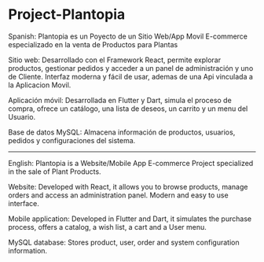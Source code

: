 # Project-Plantopia
Spanish:
Plantopia es un Poyecto de un Sitio Web/App Movil E-commerce especializado en la venta de Productos para Plantas

Sitio web:
Desarrollado con el Framework React, permite explorar productos, gestionar pedidos y acceder a un panel de administración y uno de Cliente.
Interfaz moderna y fácil de usar, ademas de una Api vinculada a la Aplicacion Movil.

Aplicación móvil:
Desarrollada en Flutter y Dart, simula el proceso de compra, ofrece un catálogo, una lista de deseos, un carrito y un menu del Usuario.

Base de datos MySQL:
Almacena información de productos, usuarios, pedidos y configuraciones del sistema.
__________________________________________________________________________________________________________________________________________

English:
Plantopia is a Website/Mobile App E-commerce Project specialized in the sale of Plant Products.

Website:
Developed with React, it allows you to browse products, manage orders and access an administration panel.
Modern and easy to use interface.

Mobile application:
Developed in Flutter and Dart, it simulates the purchase process, offers a catalog, a wish list, a cart and a User menu.

MySQL database:
Stores product, user, order and system configuration information.


